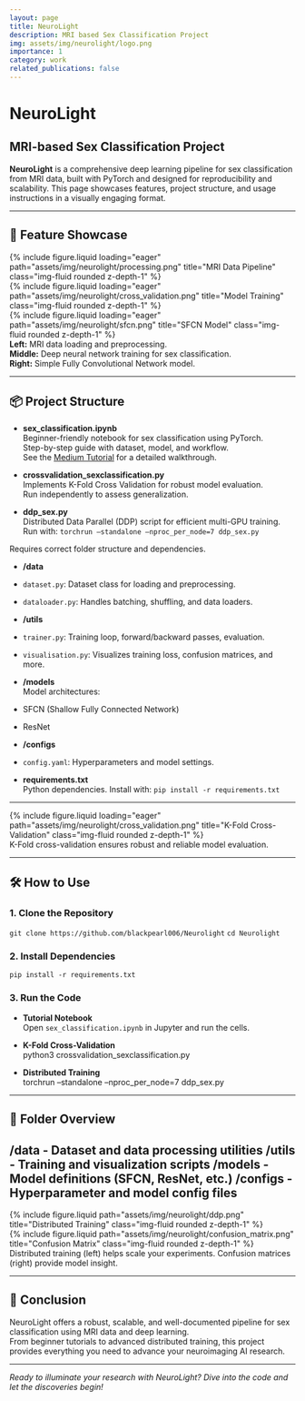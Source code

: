 ```yaml
---
layout: page
title: NeuroLight
description: MRI based Sex Classification Project
img: assets/img/neurolight/logo.png
importance: 1
category: work
related_publications: false
---
```


# NeuroLight

## MRI-based Sex Classification Project

**NeuroLight** is a comprehensive deep learning pipeline for sex classification from MRI data, built with PyTorch and designed for reproducibility and scalability. This page showcases features, project structure, and usage instructions in a visually engaging format.

---

## 🚀 Feature Showcase

<div class="row">
    <div class="col-sm mt-3 mt-md-0">
        {% include figure.liquid loading="eager" path="assets/img/neurolight/processing.png" title="MRI Data Pipeline" class="img-fluid rounded z-depth-1" %}
    </div>
    <div class="col-sm mt-3 mt-md-0">
        {% include figure.liquid loading="eager" path="assets/img/neurolight/cross_validation.png" title="Model Training" class="img-fluid rounded z-depth-1" %}
    </div>
    <div class="col-sm mt-3 mt-md-0">
        {% include figure.liquid loading="eager" path="assets/img/neurolight/sfcn.png" title="SFCN Model" class="img-fluid rounded z-depth-1" %}
    </div>
</div>
<div class="caption">
    <b>Left:</b> MRI data loading and preprocessing.<br>
    <b>Middle:</b> Deep neural network training for sex classification.<br>
    <b>Right:</b> Simple Fully Convolutional Network model.
</div>

---

## 📦 Project Structure

- **sex_classification.ipynb**  
  Beginner-friendly notebook for sex classification using PyTorch.  
  Step-by-step guide with dataset, model, and workflow.  
  See the [Medium Tutorial](https://medium.com/@daminininad/intro-to-ai-with-neuroimaging-data-a-end-to-end-tutorial-using-pytorch-f941c6ef547a) for a detailed walkthrough.

- **crossvalidation_sexclassification.py**  
  Implements K-Fold Cross Validation for robust model evaluation.  
  Run independently to assess generalization.

- **ddp_sex.py**  
  Distributed Data Parallel (DDP) script for efficient multi-GPU training.  
  Run with:  `torchrun –standalone –nproc_per_node=7 ddp_sex.py`

Requires correct folder structure and dependencies.

- **/data**  
- `dataset.py`: Dataset class for loading and preprocessing.
- `dataloader.py`: Handles batching, shuffling, and data loaders.

- **/utils**  
- `trainer.py`: Training loop, forward/backward passes, evaluation.
- `visualisation.py`: Visualizes training loss, confusion matrices, and more.

- **/models**  
Model architectures:
- SFCN (Shallow Fully Connected Network)
- ResNet

- **/configs**  
- `config.yaml`: Hyperparameters and model settings.

- **requirements.txt**  
Python dependencies. Install with:  `pip install -r requirements.txt`


---

<div class="row">
  <div class="col-sm mt-3 mt-md-0">
      {% include figure.liquid loading="eager" path="assets/img/neurolight/cross_validation.png" title="K-Fold Cross-Validation" class="img-fluid rounded z-depth-1" %}
  </div>
</div>
<div class="caption">
  K-Fold cross-validation ensures robust and reliable model evaluation.
</div>

---

## 🛠️ How to Use

### 1. Clone the Repository
`git clone https://github.com/blackpearl006/Neurolight`
`cd Neurolight`


### 2. Install Dependencies
`pip install -r requirements.txt`


### 3. Run the Code

- **Tutorial Notebook**  
  Open `sex_classification.ipynb` in Jupyter and run the cells.

- **K-Fold Cross-Validation**  
  python3 crossvalidation_sexclassification.py

- **Distributed Training**  
  torchrun –standalone –nproc_per_node=7 ddp_sex.py

---

## 📁 Folder Overview

/data     - Dataset and data processing utilities
/utils    - Training and visualization scripts
/models   - Model definitions (SFCN, ResNet, etc.)
/configs  - Hyperparameter and model config files
---


<div class="row justify-content-sm-center">
    <div class="col-sm-8 mt-3 mt-md-0">
        {% include figure.liquid path="assets/img/neurolight/ddp.png" title="Distributed Training" class="img-fluid rounded z-depth-1" %}
    </div>
    <div class="col-sm-4 mt-3 mt-md-0">
        {% include figure.liquid path="assets/img/neurolight/confusion_matrix.png" title="Confusion Matrix" class="img-fluid rounded z-depth-1" %}
    </div>
</div>
<div class="caption">
    Distributed training (left) helps scale your experiments. Confusion matrices (right) provide model insight.
</div>

---

## 🎯 Conclusion

NeuroLight offers a robust, scalable, and well-documented pipeline for sex classification using MRI data and deep learning.  
From beginner tutorials to advanced distributed training, this project provides everything you need to advance your neuroimaging AI research.

---

*Ready to illuminate your research with NeuroLight? Dive into the code and let the discoveries begin!*